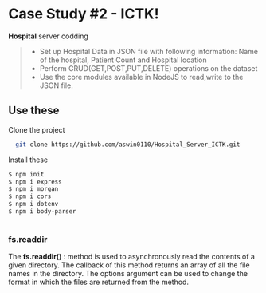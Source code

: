 # Case Study #2 - ICTK!

**Hospital** server codding
>-   Set up Hospital Data in JSON file with following information: Name of the hospital, Patient Count and Hospital location
>-   Perform CRUD(GET,POST,PUT,DELETE) operations on the dataset
>-   Use the core modules available in NodeJS to read,write to the JSON file.

## Use these

Clone the project

```bash
  git clone https://github.com/aswin0110/Hospital_Server_ICTK.git
```
Install these

```bash
$ npm init
$ npm i express
$ npm i morgan
$ npm i cors
$ npm i dotenv
$ npm i body-parser
  
```


### fs.readdir

The **fs.readdir()** : method is used to asynchronously read the contents of a given directory. The callback of this method returns an array of all the file names in the directory. The options argument can be used to change the format in which the files are returned from the method.


